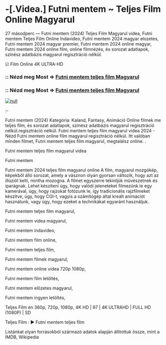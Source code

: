 # -[.Videa.] Futni mentem ~ Teljes Film Online Magyarul





27 másodperc — Futni mentem (2024) Teljes Film Magyarul videa, Futni mentem Teljes Film Online Indavideo, Futni mentem 2024 magyar elozetes, Futni mentem 2024 magyar premier, Futni mentem 2024 online magyar, Futni mentem 2024 online film, online filmnézés, és sorozat adatlapok, színész adatbázis magyarul regisztráció nélkül.

☑ Film Online 4K ULTRA-HD

### :: Nézd meg Most => [Futni mentem teljes film Magyarul](https://t.co/CgX1v6f124)

### :: Nézd meg Most => [Futni mentem teljes film Magyarul](https://t.co/CgX1v6f124)

[![null](https://static.wixstatic.com/media/855a25_043b5abeb4ae4d35ac003198e7fe56ed~mv2.gif)](https://t.co/CgX1v6f124)

:-

Futni mentem (2024) Kategória: Kaland, Fantasy, Animáció Online filmek me teljes film, és sorozat adatlapok, színész adatbázis magyarul regisztráció nélkül.regisztráció nélkül. Futni mentem teljes film magyarul videa 2024 - Nézd Futni mentem online film magyarul regisztráció nélkül. Itt valóban minden filmet, Futni mentem teljes film magyarul, megtalálsz online. .

Futni mentem teljes film magyarul videa

Futni mentem

Futni mentem 2024 teljes film magyarul online A film, magyarul mozgókép, képekből álló sorozat, amely a vásznon olyan gyorsan változik, hogy azt az illúziót kelti, mintha mozogna. A filmet egyszerre tekintjük művészetnek és iparágnak. Lehet készíteni úgy, hogy valódi jeleneteket filmezünk le egy kamerával, úgy, hogy rajzokat fotózunk le, így tradicionális rajzfilmeket készítve, úgy, hogy CGI-t, vagyis a számítógép által kreált animációt használunk, vagy úgy, hogy ezeket a technikákat egyaránt használjuk.

Futni mentem teljes film magyarul,

Futni mentem videa magyarul,

Futni mentem indavideo,

Futni mentem film online,

Futni mentem teljes film,

Futni mentem filmek magyarul,

Futni mentem online videa 720p 1080p,

Futni mentem film letöltés,

Futni mentem előzetes magyarul,

Futni mentem ingyen letöltés,

Teljes Film en 360p, 720p, 1080p, 4K HD | 97 | 4K ULTRAHD | FULL HD (1080P) | SD

Teljes Film : ► Futni mentem teljes film

Listánkat olyan forrásokból származó adatok alapján állítottuk össze, mint a IMDB, Wikipedia
